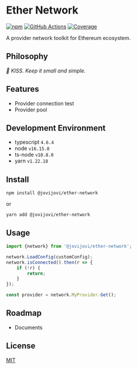 # Ether Network

[![npm](https://img.shields.io/npm/v/@jovijovi/ether-network.svg)](https://www.npmjs.com/package/@jovijovi/ether-network)
[![GitHub Actions](https://github.com/jovijovi/ether-network/workflows/Test/badge.svg)](https://github.com/jovijovi/ether-network)
[![Coverage](https://img.shields.io/codecov/c/github/jovijovi/ether-network?label=\&logo=codecov\&logoColor=fff)](https://codecov.io/gh/jovijovi/ether-network)

A provider network toolkit for Ethereum ecosystem. 

## Philosophy

*:kiss: KISS. Keep it small and simple.*

## Features

- Provider connection test
- Provider pool

## Development Environment

- typescript `4.6.4`
- node `v16.15.0`
- ts-node `v10.8.0`
- yarn `v1.22.18`

## Install

```shell
npm install @jovijovi/ether-network
```

or

```shell
yarn add @jovijovi/ether-network
```

## Usage

```typescript
import {network} from '@jovijovi/ether-network';

network.LoadConfig(customConfig);
network.isConnected().then(r => {
	if (!r) {
		return;
	}
});

const provider = network.MyProvider.Get();
```

## Roadmap

- Documents

## License

[MIT](LICENSE)

